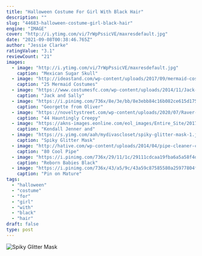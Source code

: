 ```yaml
---
title: "Halloween Costume For Girl With Black Hair"
description: ""
slug: "44683-halloween-costume-girl-black-hair"
engine: "IMAGE"
cover: "http://i.ytimg.com/vi/7rWpPssicVE/maxresdefault.jpg"
date: "2021-09-08T00:38:46.765Z"
author: "Jessie Clarke"
ratingValue: "3.1"
reviewCount: "21"
images:
  - image: "http://i.ytimg.com/vi/7rWpPssicVE/maxresdefault.jpg"
    caption: "Mexican Sugar Skull"
  - image: "http://ideastand.com/wp-content/uploads/2017/09/mermaid-costume-diy/13-mermaid-costume-diy-ideas-tutorials.jpg"
    caption: "25 Mermaid Costumes"
  - image: "https://www.costumesfc.com/wp-content/uploads/2014/11/Jack-Skellington-and-Sally-Costume.jpg"
    caption: "Jack and Sally"
  - image: "https://i.pinimg.com/736x/8e/3e/bb/8e3ebb84c16b082ce615d17522ccd9d5.jpg"
    caption: "Georgette from Oliver"
  - image: "https://noveltystreet.com/wp-content/uploads/2020/07/Raver-Girl-Zombie-Doll-Ugly-Barbie.jpg"
    caption: "44 Hauntingly Creepy"
  - image: "https://akns-images.eonline.com/eol_images/Entire_Site/2017101/rs_634x1024-171101093109-634-justine-skye-halloween-powerpuff-girls-103117.jpg?fit=inside|900:auto&output-quality=90"
    caption: "Kendall Jenner and"
  - image: "https://s.yimg.com/aah/mydivascloset/spiky-glitter-mask-1.jpg"
    caption: "Spiky Glitter Mask"
  - image: "http://hative.com/wp-content/uploads/2014/04/pipe-cleaner-crafts/4-spider-mask-pip-cleaner-crafts.jpg"
    caption: "80 Cool Pipe"
  - image: "https://i.pinimg.com/736x/29/11/1c/29111cdcaa19fba6a5a58f4d7e020f47.jpg"
    caption: "Reborn Babies Black"
  - image: "https://i.pinimg.com/736x/43/a5/9c/43a59c87585580a25977804f7f587b28--stripe-dress-older-women.jpg"
    caption: "Pin on Mature"
tags:
  - "halloween"
  - "costume"
  - "for"
  - "girl"
  - "with"
  - "black"
  - "hair"
draft: false
type: post
---
```



![Spiky Glitter Mask](https://s.yimg.com/aah/mydivascloset/spiky-glitter-mask-1.jpg "Spiky Glitter Mask")


<!--inArticleAds-->

<!--galleryOne-->


<!--inArticleAds-->

<!--galleryTwo-->


<!--galleryThree-->


